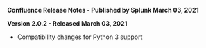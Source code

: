 **Confluence Release Notes - Published by Splunk March 03, 2021**


**Version 2.0.2 - Released March 03, 2021**

* Compatibility changes for Python 3 support
